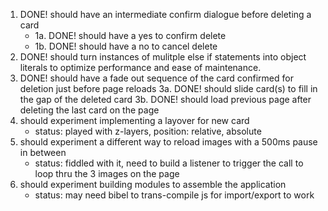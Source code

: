 1. DONE! should have an intermediate confirm dialogue before deleting a card
	* 1a. DONE! should have a yes to confirm delete
	* 1b. DONE! should have a no to cancel delete
2. DONE! should turn instances of mulitple else if statements into object literals to optimize performance and ease of maintenance.
3. DONE! should have a fade out sequence of the card confirmed for deletion just before page reloads
	3a. DONE! should slide card(s) to fill in the gap of the deleted card 
	3b. DONE! should load previous page after deleting the last card on the page 
4. should experiment implementing a layover for new card
	* status: played with z-layers, position: relative, absolute
5. should experiment a different way to reload images with a 500ms pause in between
	* status: fiddled with it, need to build a listener to trigger the call to loop thru the 3 images on the page
6. should experiment building modules to assemble the application
	* status: may need bibel to trans-compile js for import/export to work